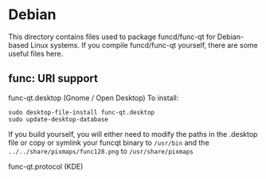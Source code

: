 
Debian
====================
This directory contains files used to package funcd/func-qt
for Debian-based Linux systems. If you compile funcd/func-qt yourself, there are some useful files here.

## func: URI support ##


func-qt.desktop  (Gnome / Open Desktop)
To install:

	sudo desktop-file-install func-qt.desktop
	sudo update-desktop-database

If you build yourself, you will either need to modify the paths in
the .desktop file or copy or symlink your funcqt binary to `/usr/bin`
and the `../../share/pixmaps/func128.png` to `/usr/share/pixmaps`

func-qt.protocol (KDE)

